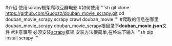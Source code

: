 #介绍
使用scrapy框架爬取豆瓣电影
#如何使用
'''sh
git clone https://github.com/Guoozz/douban_movie_scrapy.git
cd douban_movie_scrapy
scrapy crawl douban_movie
'''
#爬取的信息在哪里
douban_movie_scrapy douban_movie_scrapy根目录下**douban_movie.json**文件
#注意事项
必须安装[scrapy](scrapy.org)框架
安装方法很简单,在终端下输入
'''sh
pip install scrapy
'''
